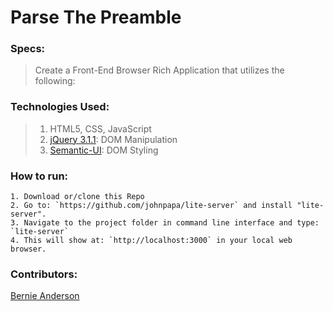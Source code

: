 # Parse The Preamble

### Specs:
> Create a Front-End Browser Rich Application that utilizes the following:

### Technologies Used:
> 1. HTML5, CSS, JavaScript
> 2. [jQuery 3.1.1](https://jquery.com/): DOM Manipulation
> 3. [Semantic-UI](http://semantic-ui.com/): DOM Styling

### How to run:
```
1. Download or/clone this Repo
2. Go to: `https://github.com/johnpapa/lite-server` and install "lite-server".  
3. Navigate to the project folder in command line interface and type: `lite-server`  
4. This will show at: `http://localhost:3000` in your local web browser.  
```

### Contributors:
[Bernie Anderson](https://github.com/bernardanderson)  